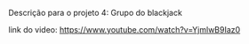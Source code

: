 Descrição para o projeto 4:
Grupo do blackjack

link do video:
https://www.youtube.com/watch?v=YjmlwB9Iaz0

